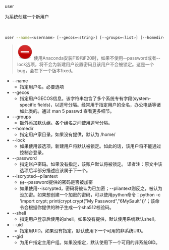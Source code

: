user

为系统创建一个新用户



```bash


user --name=<username> [--gecos=<string>] [--groups=<list>] [--homedir=<homedir>] [--password=<password>] [--iscrypted--pliantext] [--lock] [--shell=<shell>] [--uid=<uid>] [--gid=<gid>]


```



>  ![STOP_IMG](./images/stop_medium_size.png?30) 使用Anaconda安装F19和F20时，如果不使用--password或者--lock选项，将不会为新建用户设置密码且该用户不会被锁定。这是一个bug，会在下一个版本fixed。 

  + --name
    + 指定用户名。必要选项
  + --gecos
    + 指定用户GECOS信息。该字符串包含了多个系统专有字段(system-specific fields)，以逗号分隔。经常用于指定用户的全名，办公电话等诸如此类的。通过 man 5 passwd 查看更多细节。
  + --groups
    + 额外添加默认组。各个组名之间使用逗号分隔。
  + --homedir
    + 指定用户家目录。如果没有提供，默认为 /home/<username>
  + --lock
    + 如果使用该选项，新建用户将默认被锁定。如此的话，该用户将不能通过控制台登录。
  + --password
    + 指定账户密码。如果没有指定，该账户默认将被锁定。  译者注：原文中该选项后半部分描述应该属于下一个。
  + --iscrypted--pliantext
    + 由--password提供的密码是否被加密
    + 如果使用--iscrypted，密码将被认为已加密；--pliantext则反之，被认为没加密。如果想创建一个加密的密码，可以使用python命令：python -c 'import crypt; print(crypt.crypt("My Password","$6$MySault"))'；该命令会根据你提供的种子生成一个sha512校验码。
  + --shell
    + 指定用户登录后使用的shell。如果没有提供，默认使用系统默认shell。
  + --uid
    + 指定用UID。如果没有指定，默认使用下一个可用的非系统UID。
  + --gid
    + 为用户指定主用户组。如果没指定，默认使用下一个可用的非系统GID。

